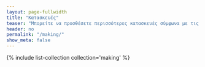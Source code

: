 ```yaml
---
layout: page-fullwidth
title: "Κατασκευές"
teaser: "Μπορείτε να προσθέσετε περισσότερες κατασκευές σύμφωνα με τις οδηγίες στο τέλος της σελίδας"
header: no
permalink: "/making/"
show_meta: false
---
```


{% include list-collection collection='making' %}
